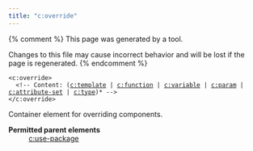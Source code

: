 ```yaml
---
title: "c:override"
---
```


{% comment %}
This page was generated by a tool.

Changes to this file may cause incorrect behavior and will be lost if
the page is regenerated.
{% endcomment %}

<div class="ref-element-syntax language-xml highlighter-rouge"><pre class="highlight"><code><span class="nt">&lt;c:override</span>&gt;
  &lt;!-- Content: <span><span>(<a href="template.html">c:template</a> | <a href="function.html">c:function</a> | <a href="variable.html">c:variable</a> | <a href="param.html">c:param</a> | <a href="attribute-set.html">c:attribute-set</a> | <a href="type.html">c:type</a>)</span>*</span> --&gt;
<span class="nt">&lt;/c:override&gt;</span></code></pre></div>
<p>Container element for overriding components.</p>
<dl>
   <dt><b>Permitted parent elements</b></dt>
   <dd><a href="use-package.html">c:use-package</a></dd>
</dl>